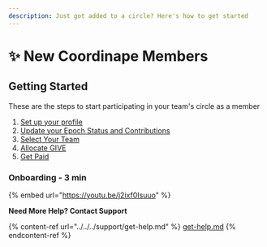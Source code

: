```yaml
---
description: Just got added to a circle? Here's how to get started
---
```


# ✨ New Coordinape Members

## **Getting Started**

These are the steps to start participating in your team's circle as a member

1. [Set up your profile](set-up-your-profile.md)
2. [Update your Epoch Status and Contributions](../new-coordinape-admins/record-contributions.md)
3. [Select Your Team](select-your-team-optional.md)
4. [Allocate GIVE](../new-coordinape-admins/allocate-give.md)
5. [Get Paid](get-paid.md)

### Onboarding - 3 min

{% embed url="https://youtu.be/j2ixf0Isuuo" %}

**Need More Help? Contact Support**

{% content-ref url="../../../support/get-help.md" %}
[get-help.md](../../../support/get-help.md)
{% endcontent-ref %}
